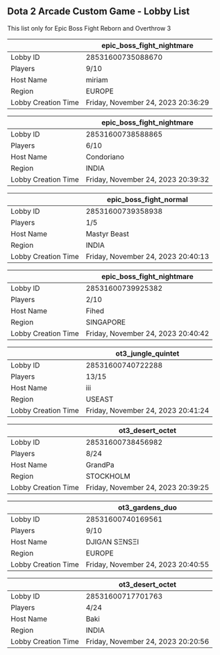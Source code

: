 ## Dota 2 Arcade Custom Game - Lobby List

This list only for Epic Boss Fight Reborn and Overthrow 3

|  | epic_boss_fight_nightmare |
| ------ | ------ |
| Lobby ID | 28531600735088670 |
| Players | 9/10 |
| Host Name | miriam |
| Region | EUROPE |
| Lobby Creation Time | Friday, November 24, 2023 20:36:29 |


|  | epic_boss_fight_nightmare |
| ------ | ------ |
| Lobby ID | 28531600738588865 |
| Players | 6/10 |
| Host Name | Condoriano |
| Region | INDIA |
| Lobby Creation Time | Friday, November 24, 2023 20:39:32 |


|  | epic_boss_fight_normal |
| ------ | ------ |
| Lobby ID | 28531600739358938 |
| Players | 1/5 |
| Host Name | Mastyr Beast |
| Region | INDIA |
| Lobby Creation Time | Friday, November 24, 2023 20:40:13 |


|  | epic_boss_fight_nightmare |
| ------ | ------ |
| Lobby ID | 28531600739925382 |
| Players | 2/10 |
| Host Name | Fihed |
| Region | SINGAPORE |
| Lobby Creation Time | Friday, November 24, 2023 20:40:42 |


|  | ot3_jungle_quintet |
| ------ | ------ |
| Lobby ID | 28531600740722288 |
| Players | 13/15 |
| Host Name | iii |
| Region | USEAST |
| Lobby Creation Time | Friday, November 24, 2023 20:41:24 |


|  | ot3_desert_octet |
| ------ | ------ |
| Lobby ID | 28531600738456982 |
| Players | 8/24 |
| Host Name | GrandPa |
| Region | STOCKHOLM |
| Lobby Creation Time | Friday, November 24, 2023 20:39:25 |


|  | ot3_gardens_duo |
| ------ | ------ |
| Lobby ID | 28531600740169561 |
| Players | 9/10 |
| Host Name | DJIGΛN SΞNSΞI |
| Region | EUROPE |
| Lobby Creation Time | Friday, November 24, 2023 20:40:55 |


|  | ot3_desert_octet |
| ------ | ------ |
| Lobby ID | 28531600717701763 |
| Players | 4/24 |
| Host Name | Baki |
| Region | INDIA |
| Lobby Creation Time | Friday, November 24, 2023 20:20:56 |


